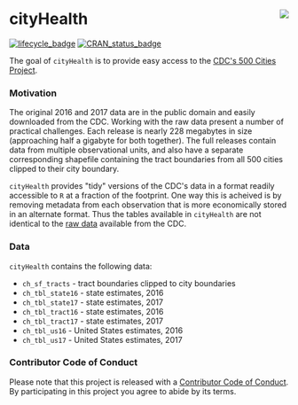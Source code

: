 <!-- README.md is generated from README.Rmd. Please edit that file -->
cityHealth <img src="https://slu-dss.github.io/img/gisLogoSm.png" align="right" />
==================================================================================

[![lifecycle\_badge](https://img.shields.io/badge/lifecycle-experimental-orange.svg)](https://github.com/slu-openGIS/cityHealth) [![CRAN\_status\_badge](http://www.r-pkg.org/badges/version/cityHealth)](https://cran.r-project.org/package=cityHealth)

The goal of `cityHealth` is to provide easy access to the [CDC's 500 Cities Project](https://www.cdc.gov/500cities/).

### Motivation

The original 2016 and 2017 data are in the public domain and easily downloaded from the CDC. Working with the raw data present a number of practical challenges. Each release is nearly 228 megabytes in size (approaching half a gigabyte for both together). The full releases contain data from multiple observational units, and also have a separate corresponding shapefile containing the tract boundaries from all 500 cities clipped to their city boundary.

`cityHealth` provides "tidy" versions of the CDC's data in a format readily accessible to `R` at a fraction of the footprint. One way this is acheived is by removing metadata from each observation that is more economically stored in an alternate format. Thus the tables available in `cityHealth` are not identical to the [raw data](https://chronicdata.cdc.gov/500-Cities/500-Cities-Local-Data-for-Better-Health-2017-relea/6vp6-wxuq) available from the CDC.

### Data

`cityHealth` contains the following data:

-   `ch_sf_tracts` - tract boundaries clipped to city boundaries
-   `ch_tbl_state16` - state estimates, 2016
-   `ch_tbl_state17` - state estimates, 2017
-   `ch_tbl_tract16` - state estimates, 2016
-   `ch_tbl_tract17` - state estimates, 2017
-   `ch_tbl_us16` - United States estimates, 2016
-   `ch_tbl_us17` - United States estimates, 2017

### Contributor Code of Conduct

Please note that this project is released with a [Contributor Code of Conduct](CONDUCT.md). By participating in this project you agree to abide by its terms.
